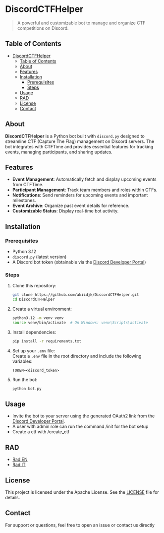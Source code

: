 # DiscordCTFHelper  
>
> A powerful and customizable bot to manage and organize CTF competitions on Discord.  

## Table of Contents  

- [DiscordCTFHelper](#discordctfhelper)
  - [Table of Contents](#table-of-contents)
  - [About](#about)
  - [Features](#features)
  - [Installation](#installation)
    - [Prerequisites](#prerequisites)
    - [Steps](#steps)
  - [Usage](#usage)
  - [RAD](#rad)
  - [License](#license)
  - [Contact](#contact)

## About  

**DiscordCTFHelper** is a Python bot built with `discord.py` designed to streamline CTF (Capture The Flag) management on Discord servers. The bot integrates with CTFTime and provides essential features for tracking events, managing participants, and sharing updates.  

## Features  

- **Event Management**: Automatically fetch and display upcoming events from CTFTime.  
- **Participant Management**: Track team members and roles within CTFs.  
- **Notifications**: Send reminders for upcoming events and important milestones.  
- **Event Archive**: Organize past event details for reference.  
- **Customizable Status**: Display real-time bot activity.  

## Installation  

### Prerequisites  

- Python 3.12  
- `discord.py` (latest version)  
- A Discord bot token (obtainable via the [Discord Developer Portal](https://discord.com/developers/applications))  

### Steps  

1. Clone this repository:  

   ```bash  
   git clone https://github.com/akiidjk/DiscordCTFHelper.git  
   cd DiscordCTFHelper  
   ```  

2. Create a virtual environment:  

   ```bash  
   python3.12 -m venv venv  
   source venv/bin/activate  # On Windows: venv\Scripts\activate  
   ```  

3. Install dependencies:  

   ```bash  
   pip install -r requirements.txt  
   ```  

4. Set up your `.env` file:  
   Create a `.env` file in the root directory and include the following variables:  

   ```env  
   TOKEN=<discord_token>
   ```  

5. Run the bot:  

   ```bash  
   python bot.py  
   ```  

## Usage  

- Invite the bot to your server using the generated OAuth2 link from the [Discord Developer Portal](https://discord.com/developers/applications).  
- A user with admin role can run the command /init for the bot setup
- Create a ctf with /create_ctf

## RAD

- [Rad EN](/docs/RAD_en.pdf)
- [Rad IT](/docs/RAD_it.pdf)

## License  

This project is licensed under the Apache License. See the [LICENSE](LICENSE) file for details.  

## Contact  

For support or questions, feel free to open an issue or contact us directly
